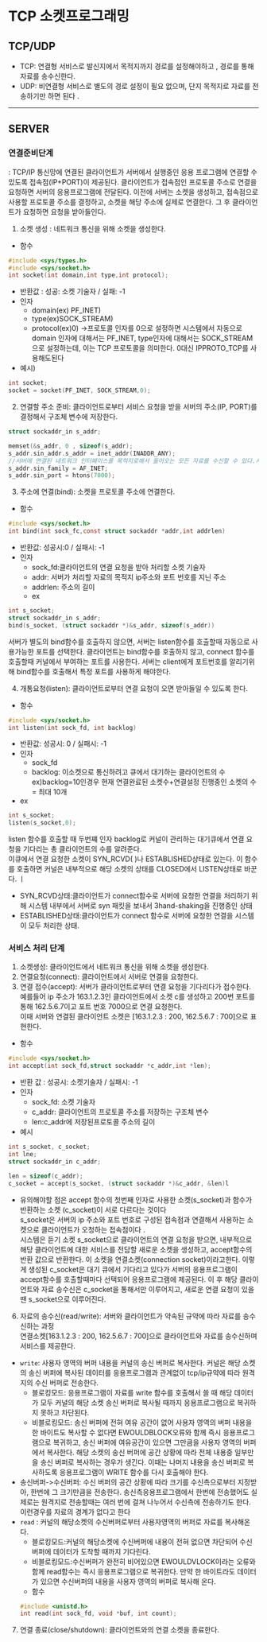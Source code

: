 # TCP 소켓프로그래밍 

## TCP/UDP
- TCP: 연결형 서비스로 발신지에서 목적지까지 경로를 설정해야하고 , 경로를 통해 자료를 송수신한다.
- UDP: 비연결형 서비스로 별도의 경로 설정이 필요 없으며, 단지 목적지로 자료를 전송하기만 하면 된다 .

***

## SERVER

### 연결준비단계 
: TCP/IP 통신망에 연결된 클라이언트가  서버에서 실행중인 응용 프로그램에 연결할 수 있도록 접속점(IP+PORT)이 제공된다. 클라이언트가 접속점인 프로토콜 주소로 연결을 요청하면 서버의 응용프로그램에 전달된다. 이전에 서버는 소켓을 생성하고, 접속점으로 사용할 프로토콜 주소를 결정하고, 소켓을 해당 주소에 실제로 연결한다. 그 후 클라이언트가 요청하면 요청을 받아들인다. 

1. 소켓 생성 : 네트워크 통신을 위해 소켓을 생성한다.
- 함수 
```c
#include <sys/types.h>
#include <sys/socket.h>
int socket(int domain,int type,int protocol);
```

- 반환값 : 성공: 소켓 기술자 / 실패: -1
- 인자      
  - domain(ex) PF_INET)    
  - type(ex)SOCK_STREAM)     
  - protocol(ex)0) ->프로토콜 인자를 0으로 설정하면 시스템에서 자동으로 domain 인자에 대해서는 PF_INET, type인자에 대해서는 SOCK_STREAM으로 설정하는데, 이는 TCP 프로토콜을 의미한다. 0대신 IPPROTO_TCP를 사용해도된다         
- 예시) 
```c
int socket;
socket = socket(PF_INET, SOCK_STREAM,0);
```

2. 연결할 주소 준비: 클라이언트로부터 서비스 요청을 받을 서버의 주소(IP, PORT)를 결정해서 구조체 변수에 저장한다. 
```c
struct sockaddr_in s_addr;

memset(&s_addr, 0 , sizeof(s_addr);
s_addr.sin_addr.s_addr = inet_addr(INADDR_ANY); 
//서버에 연결된 네트워크 인터페이스를 목적지로해서 들어오는 모든 자료를 수신할 수 있다.서버가 여러개 ip를 갖는경우에 INADDR_ANY유용하다
s_addr.sin_family = AF_INET;
s_addr.sin_port = htons(7000);

```
3. 주소에 연결(bind): 소켓을 프로토콜 주소에 연결한다.
- 함수 
```c
#include <sys/socket.h>
int bind(int sock_fc,const struct sockaddr *addr,int addrlen)
```
- 반환값: 성공시:0 / 실패시: -1
- 인자
  - sock_fd:클라이언트의 연결 요청을 받아 처리할 소켓 기술자 
  - addr: 서버가 처리할 자료의 목적지 ip주소와 포트 번호를 지닌 주소 
  - addrlen: 주소의 길이 
  - ex
 ```c
 int s_socket;
 struct sockaddr_in s_addr;
 bind(s_socket, (struct sockaddr *)&s_addr, sizeof(s_addr))
 ```
 서버가 별도의 bind함수를 호출하지 않으면, 서버는 listen함수를 호출할때 자동으로 사용가능한 포트를 선택한다. 클라이언트는 bind함수를 호출하지 않고, connect 함수를 호출할때 
 커널에서 부여하는 포트를 사용한다. 서버는 client에게 포트번호를 알리기위해 bind함수를 호출해서 특정 포트를 사용하게 해야한다.    
 
4. 개통요청(listen): 클라이언트로부터 연결 요청이 오면 받아들일 수 있도록 한다. 
- 함수
```c
#include <sys/socket.h>
int listen(int sock_fd, int backlog)
```
- 반환값: 성공시: 0 / 실패시: -1
- 인자 
  - sock_fd
  - backlog: 이소켓으로 통신하려고 큐에서 대기하는 클라이언트의 수 ex)backlog=10인경우 현재 연결완료된 소켓수+연결설정 진행중인 소켓의 수 = 최대 10개
 - ex
 ```c
int s_socket;
listen(s_socket,0);
```
listen 함수를 호출할 때 두번쨰 인자 backlog로 커널이 관리하는 대기큐에서 연결 요청을 기다리는 총 클라이언트의 수를 알려준다.    
이큐에서 연결 요청한 소켓이 SYN_RCVD( )나 ESTABLISHED상태로 있는다. 이 함수를 호출하면 커널은 내부적으로 해당 소켓의 상태를 CLOSED에서 LISTEN상태로 바꾼다. ㅣ
- SYN_RCVD상태:클라이언트가 connect함수로 서버에 요청한 연결을 처리하기 위해 시스템 내부에서 서버로 syn 패킷을 보내서 3hand-shaking을 진행중인 상태
- ESTABLISHED상태:클라이언트가 connect 함수로 서버에 요청한 연결을 시스템이 모두 처리한 상태. 


### 서비스 처리 단계 

1. 소켓생성: 클라이언트에서 네트워크 통신을 위해 소켓을 생성한다.
3. 연결요청(connect): 클라이언트에서 서버로 연결을 요청한다. 
4. 연결 접수(accept): 서버가 클라이언트로부터 연결 요청을 기다리다가 접수한다. 
예를들어 ip 주소가 163.1.2.3인 클라이언트에서 소켓 c를 생성하고 200번 포트를 통해 162.5.6.7이고 포트 번호 7000으로 연결 요청한다.    
이때 서버와 연결된 클라이언트 소켓은 [163.1.2.3 : 200, 162.5.6.7 : 700]으로 표현한다.
- 함수
```c
#include <sys/socket.h>
int accept(int sock_fd,struct sockaddr *c_addr,int *len);
```
- 반환 값 : 성공시: 소켓기술자 / 실패시: -1
- 인자
  - sock_fd: 소켓 기술자 
  - c_addr: 클라이언트의 프로토콜 주소를 저장하는 구조체 변수 
  - len:c_addr에 저장된프로토콜 주소의 길이 
 - 예시
 ```c
 int s_socket, c_socket;
 int lne;
 struct sockaddr_in c_addr;
 
 len = sizeof(c_addr);
 c_socket = accept(s_socket, (struct sockaddr *)&c_addr, &len)l
 
 ```
- 유의해야할 점은 accept 함수의 첫번째 인자로 사용한 소켓(s_socket)과 함수가 반환하는 소켓 (c_socket)이 서로 다르다는 것이다    
s_socket은 서버의 ip 주소와 포트 번호로 구성된 접속점과 연결해서 사용하는 소켓으로 클라이언트가 오청하는 접속점이다 .    
시스템은 듣기 소켓 s_socket으로 클라이언트의 연결 요청을 받으면, 내부적으로 해당 클라이언트에 대한 서비스를 전담할 새로운 소켓을 생성하고, accept함수의 반환 값으로 반환한다.
이 소켓을 연결소켓(connection socket)이라고한다. 이렇게 생성된 c_socket은 대기 큐에서 기다리고 있다가 서버의 응용프로그램이 accept함수를 호출할때마다 선택되어 응용프로그램에 제공된다. 
이 후 해당 클라이언트와 자료 송수신은 c_socket을 통해서만 이루어지고, 새로운 연결 요청이 있을땐 s_socket으로 이루어진다. 


6. 자료의 송수신(read/write): 서버와 클라이언트가 약속된 규약에 따라 자료를 송수신하는 과정     
연결소켓[163.1.2.3 : 200, 162.5.6.7 : 700]으로 클라이언트와 자료를 송수신하며 서비스를 제공한다. 
- ```write```: 사용자 영역의 버퍼 내용을 커널의 송신 버퍼로 복사한다. 커널은 해당 소켓의 송신 버퍼에 복사된 데이터를 응용프로그램과 관계없이 tcp/ip규약에 따라 원격지의 수신 버퍼로 전송한다. 
  - 블로킹모드: 응용프로그램이 자료를 write 함수를 호출해서 쓸 때 해당 데이터가 모두 커널의 해당 소켓 송신 버퍼로 복사될 때까지 응용프로그램으로 복귀하지 못하고 차단된다. 
  - 비블로킹모드: 송신 버퍼에 전혀 여유 공간이 없어 사용자 영역의 버퍼 내용을 한 바이트도 복사할 수 없다면 EWOULDBLOCK오류와 함께 즉시 응용프로그램으로 복귀하고, 송신 버퍼에 여유공간이 있으면 그만큼을 사용자 영역의 버퍼에서 복사한다. 해당 소켓의 송신 버퍼에 공간 상황에 따라 전체 내용중 일부만을 송신 버퍼로 복사하는 경우가 생긴다. 이때는 나머지 내용을 송신 버퍼로 복사하도록 응용프로그램이 WRITE 함수를 다시 호출해야 한다. 
- 송신버퍼->수신버퍼: 수신 버퍼의 공간 상황에 따라 크기를 수신측으로부터 지정받아, 한번에 그 크기만큼을 전송한다. 송신측응용프로그램에서 한번에 전송했어도 실제로는 원격지로 전송할때는 여러 번에 걸쳐 나누어서 수신측에 전송하기도 한다. 이런경우를 자료의 경계가 없다고 한다 
- ```read```  : 커널의 해당소켓의 수신버퍼로부터 사용자영역의 버퍼로 자료를 복사해온다. 
  - 블로킹모드:커널의 해당소켓에 수신버퍼에 내용이 전혀 없으면 차단되어 수신 버퍼에 데이터가 도착할 때까지 기다린다. 
  - 비블로킹모드:수신버퍼가 완전히 비어있으면  EWOULDVLOCK이라는 오류와 함께 read함수는 즉시 응용프로그램으로 복귀한다. 만약 한 바이트라도 데이터가 있으면 수신버퍼의 내용을 사용자 영역의 버퍼로 복사해 온다. 
  - 함수 
  ``` c
  #include <unistd.h> 
  int read(int sock_fd, void *buf, int count);
  ```
7. 연결 종료(close/shutdown): 클라이언트와의 연결 소켓을 종료한다.


